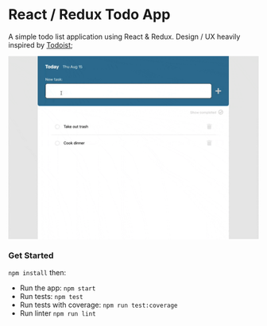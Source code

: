 # React / Redux Todo App

A simple todo list application using React & Redux. Design / UX heavily inspired by [Todoist](https://todoist.com/);

<img align="center" src="todo-app.gif" alt="gif of the todo app" />

### Get Started

`npm install` then:

- Run the app: `npm start`
- Run tests: `npm test`
- Run tests with coverage: `npm run test:coverage`
- Run linter `npm run lint`
